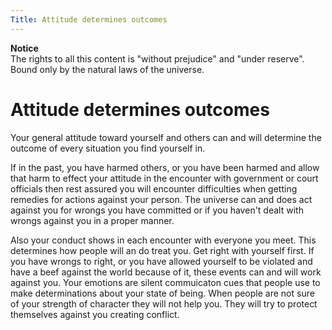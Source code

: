 ```yaml
---
Title: Attitude determines outcomes
---
```


**Notice**  
The rights to all this content is  "without prejudice" and "under reserve". Bound only by the natural laws of the universe.

# Attitude determines outcomes

Your general attitude toward yourself and others can and will determine the outcome of every situation you find yourself in.

If in the past, you have harmed others, or you have been harmed and allow that harm to effect your attitude in the encounter with government or court officials then rest assured you will encounter difficulties when getting remedies for actions against your person. The universe can and does act against you for wrongs you have committed or if you haven't dealt with wrongs against you in a proper manner.

Also your conduct shows in each encounter with everyone you meet. This determines how people will an do treat you. Get right with yourself first. If you have wrongs to right, or you have allowed yourself to be violated and have a beef against the world because of it, these events can and will work against you. Your emotions are silent commuicaton cues that people use to make determinations about your state of being. When people are not sure of your strength of character they will not help you. They will try to protect themselves against you creating conflict.
